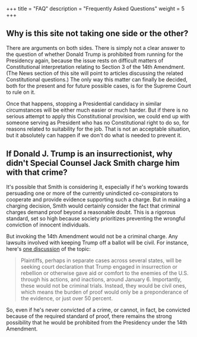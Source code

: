 +++
title = "FAQ"
description = "Frequently Asked Questions"
weight = 5
+++

## Why is this site not taking one side or the other?
There are arguments on both sides. There is simply not a clear answer to the question of whether Donald Trump is prohibited from running for the Presidency again, because the issue rests on difficult matters of Constitutional interpretation relating to Section 3 of the 14th Amendment. (The News section of this site will point to articles discussing the related Constitutional questions.) The only way this matter can finally be decided, both for the present and for future possible cases, is for the Supreme Court to rule on it.  

Once that happens, stopping a Presidential candidacy in similar circumstances will be either much easier or much harder. But if there is no serious attempt to apply this Constitutional provision, we could end up with someone serving as President who has no Constitutional right to do so, for reasons related to suitability for the job. That is not an acceptable situation, but it absolutely can happen if we don't do what is needed to prevent it.

## If Donald J. Trump is an insurrectionist, why didn't Special Counsel Jack Smith charge him with that crime?
It's possible that Smith is considering it, especially if he's working towards persuading one or more of the currently unindicted co-conspirators to cooperate and provide evidence supporting such a charge. But in making a charging decision, Smith would certainly consider the fact that criminal charges demand proof beyond a reasonable doubt. This is a rigorous standard, set so high because society prioritizes preventing the wrongful conviction of innocent individuals.

But invoking the 14th Amendment would not be a criminal charge. Any lawsuits involved with keeping Trump off a ballot will be civil. For instance, here's [one discussion](https://thinkbigpicture.substack.com/p/trump-president-14th-amendment-disqualify) of the topic: 

> Plaintiffs, perhaps in separate cases across several states, will be seeking court declaration that Trump engaged in insurrection or rebellion or otherwise gave aid or comfort to the enemies of the U.S. through his actions, and inactions, around January 6. Importantly, these would not be criminal trials. Instead, they would be civil ones, which means the burden of proof would only be a preponderance of the evidence, or just over 50 percent. 

So, even if he's never convicted of a crime, or cannot, in fact, be convicted because of the required standard of proof, there remains the strong possibility that he would be prohibited from the Presidency under the 14th Amendment.









